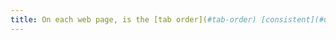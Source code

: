 ```yaml
---
title: On each web page, is the [tab order](#tab-order) [consistent](#understandable-reading-order)?
---
```

